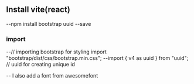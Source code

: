 ## Install vite(react)

--npm install bootstrap uuid --save

### import

--// importing bootstrap for styling
import "bootstrap/dist/css/bootstrap.min.css";
--import { v4 as uuid } from "uuid"; // uuid for creating unique id

-- I also add a font from awesomefont

  <link
      rel="stylesheet"
      href="https://use.fontawesome.com/releases/v5.5.0/css/all.css"/>
